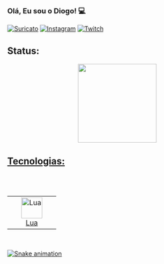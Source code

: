 ### Olá, Eu sou o Diogo! 💻

[![Suricato](https://img.shields.io/badge/Discord-7289DA?style=for-the-badge&logo=discord&logoColor=white)](https://discord.gg/57ac4KxyQz)
[![Instagram](https://img.shields.io/badge/Instagram-E4405F?style=for-the-badge&logo=instagram&logoColor=white)](https://www.instagram.com/diogo.nakasone/)
[![Twitch](https://img.shields.io/badge/Twitch-9146FF?style=for-the-badge&logo=twitch&logoColor=white)](https://www.twitch.tv/diogonakasone)

## Status:

<div align="center">
  <a href="https://github.com/diogonakasone">
  <img height="180em" src="https://github-readme-stats.vercel.app/api?username=diogonakasone&show_icons=true&theme=dracula&include_all_commits=true&count_private=true"/>
</div>
  
## Tecnologias:
  
<br />
<table style="overflow:hidden">
  <tr>
    <td align="center" width="96">
      <a href="#lua">
        <img src="https://cdn.discordapp.com/attachments/917941670073475072/952664781028999178/c-logo-icon-28402.png" width="48" height="48" alt="Lua" />
      </a>
      <br>Lua
    </td>
      </a>
      <br>
    </td>
  </tr>
</table>

<br />

![Snake animation](https://github.com/combo0001/combo0001/blob/output/github-contribution-grid-snake.svg)
